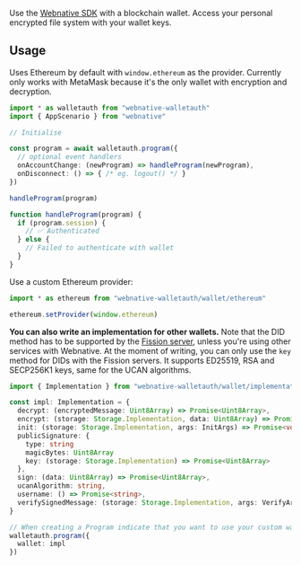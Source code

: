 Use the [Webnative SDK](https://github.com/fission-codes/webnative#readme) with a blockchain wallet. Access your personal encrypted file system with your wallet keys.

## Usage

Uses Ethereum by default with `window.ethereum` as the provider. Currently only works with MetaMask because it's the only wallet with encryption and decryption.

```ts
import * as walletauth from "webnative-walletauth"
import { AppScenario } from "webnative"

// Initialise

const program = await walletauth.program({
  // optional event handlers
  onAccountChange: (newProgram) => handleProgram(newProgram),
  onDisconnect: () => { /* eg. logout() */ }
})

handleProgram(program)

function handleProgram(program) {
  if (program.session) {
    // ✅ Authenticated
  } else {
    // Failed to authenticate with wallet
  }
}
```

Use a custom Ethereum provider:

```ts
import * as ethereum from "webnative-walletauth/wallet/ethereum"

ethereum.setProvider(window.ethereum)
```

**You can also write an implementation for other wallets.** Note that the DID method has to be supported by the [Fission server](https://github.com/fission-codes/fission), unless you're using other services with Webnative. At the moment of writing, you can only use the `key` method for DIDs with the Fission servers. It supports ED25519, RSA and SECP256K1 keys, same for the UCAN algorithms.

```ts
import { Implementation } from "webnative-walletauth/wallet/implementation"

const impl: Implementation = {
  decrypt: (encryptedMessage: Uint8Array) => Promise<Uint8Array>,
  encrypt: (storage: Storage.Implementation, data: Uint8Array) => Promise<Uint8Array>,
  init: (storage: Storage.Implementation, args: InitArgs) => Promise<void>,
  publicSignature: {
    type: string
    magicBytes: Uint8Array
    key: (storage: Storage.Implementation) => Promise<Uint8Array>
  },
  sign: (data: Uint8Array) => Promise<Uint8Array>,
  ucanAlgorithm: string,
  username: () => Promise<string>,
  verifySignedMessage: (storage: Storage.Implementation, args: VerifyArgs) => Promise<boolean>,
}

// When creating a Program indicate that you want to use your custom wallet implementation.
walletauth.program({
  wallet: impl
})
```

